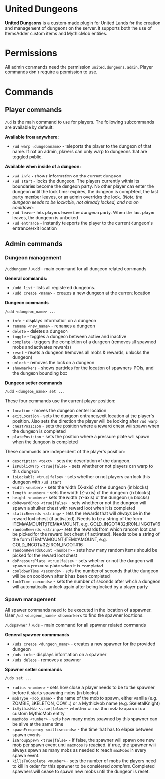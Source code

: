 # United Dungeons

**United Dungeons** is a custom-made plugin for United Lands for the creation and management of dungeons on the server. It supports both the use of ItemsAdder custom items and MythicMob entities.

# Permissions

All admin commands need the permission `united.dungeons.admin`. Player commands don't require a permission to use.

# Commands

## Player commands

`/ud` is the main command to use for players. The following subcommands are available by default:

**Available from anywhere:**
- `/ud warp <dungeonname>` - teleports the player to the dungeon of that name. If not an admin, players can only warp to dungeons that are toggled public.

**Available when inside of a dungeon:**
- `/ud info` - shows information on the current dungeon
- `/ud start` - locks the dungeon. The players currently within its boundaries become the dungeon party. No other player can enter the dungeon until the lock timer expires, the dungeon is completed, the last party member leaves, or an admin overrides the lock. (*Note: the dungeon needs to be lockable, not already locked, and not on cooldown*)
- `/ud leave` - lets players leave the dungeon party. When the last player leaves, the dungeon is unlocked
- `/ud entrance` - instantly teleports the player to the current dungeon's entrance/exit location

## Admin commands

### Dungeon management

`/uddungeon` / `/udd` - main command for all dungeon related commands

**General commands:**

- `/udd list` - lists all registered dungeons.
- `/udd create <name>` - creates a new dungeon at the current location

**Dungeon commands**

`/udd <dungeon_name> ...`

- `info` - displays information on a dungeon
- `rename <new_name>` - renames a dungeon
- `delete` - deletes a dungeon
- `toggle` - toggles a dungeon between active and inactive
- `complete` - triggers the completion of a dungeon (removes all spawned mobs and activates rewards)
- `reset` - resets a dungeon (removes all mobs & rewards, unlocks the dungeon)
- `unlock` - removes the lock on a dungeon
- `showmarkers` - shows particles for the location of spawners, POIs, and the dungeon bounding box

**Dungeon setter commands**

`/udd <dungeon_name> set ...`

These four commands use the current player position:
- `location` - moves the dungeon center location 
- `exitLocation` - sets the dungeon entrance/exit location at the player's position. Also sets the direction the player will be looking after `/ud warp`
- `chestPosition` - sets the position where a reward chest will spawn when the dungeon is completed 
- `platePosition` - sets the position where a pressure plate will spawn when the dungeon is completed

These commands are independent of the player's position:
- `description <text>` - sets the description of the dungeon.
- `isPublicWarp <true|false>` - sets whether or not players can warp to this dungeon
- `isLockable <true|false>` - sets whether or not players can lock this dungeon with `/ud start`
- `width <number>` - sets the width (X-axis) of the dungeon (in blocks)
- `length <number>` - sets the width (Z-axis) of the dungeon (in blocks)
- `height <number>`- sets the width (Y-axis) of the dungeon (in blocks)
- `doRewardDrop <true|false>` - sets whether or not the dungeon will spawn a shulker chest with reward loot when it is completed  
- `staticRewards <string>` - sets the rewards that will *always* be in the reward loot chest (if activated). Needs to be a string of the form ITEM#AMOUNT;ITEM#AMOUNT, e.g. GOLD_INGOT#32;IRON_INGOT#16
- `randomRewards <string>`- sets the rewards from which random loot can be picked for the reward loot chest (if activated). Needs to be a string of the form ITEM#AMOUNT;ITEM#AMOUNT, e.g. GOLD_INGOT#32;IRON_INGOT#16
- `randomRewardsCount <number>` - sets how many random items should be picked for the reward loot chest
- `doPressurePlate <true|false>` - sets whether or not the dungeon will spawn a pressure plate when it is completed
- `cooldownTime <seconds>` - sets the number of seconds that the dungeon will be on cooldown after it has been completed
- `lockTime <seconds>` - sets the number of seconds after which a dungeon will automatically unlock again after being locked by a player party

### Spawn management

All spawer commands need to be executed in the location of a spawner. User `/ud <dungeon_name> showmarkers` to find the spawner locations.

`/udspawner` / `/uds` - main command for all spawner related commands

**General spawner commmands**

- `/uds create <dungeon_name>` - creates a new spawner for the provided dungeon
- `/uds info` - displays information on a spawner
- `/uds delete` - removes a spawner

**Spawner setter commands**

`/uds set ...`

- `radius <number>` - sets how close a player needs to be to the spawner before it starts spawning mobs (in blocks)
- `mobType <mob_name>` - the name of the mob to spawn, either vanilla (e.g. ZOMBIE, SKELETON, COW...) or a MythicMob name (e.g. SkeletalKnight)
- `isMythicMob <true|false>` - whether or not the mob to spawn is a custom MythicMob entity 
- `maxMobs <number>` - sets how many mobs spawned by this spawner can be alive at the same time 
- `spawnFrequency <milliseconds>` - the time that has to elapse between spawn events
- `isGroupSpawn <true|false>` - If false, the spawner will spawn one new mob per spawn event until `maxMobs` is reached. If true, the spawner will always spawn as many mobs as needed to reach `maxMobs` in every spawn event.
- `killsToComplete <number>` - sets the number of mobs the players need to kill in order for this spawner to be considered *complete*. Completed spawners will cease to spawn new mobs until the dungeon is reset.

